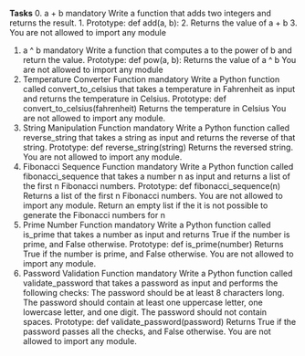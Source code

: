 **Tasks**
0. a + b mandatory
Write a function that adds two integers and returns the result.
    1. Prototype: def add(a, b):
    2. Returns the value of a + b
    3. You are not allowed to import any module
1. a ^ b mandatory
Write a function that computes a to the power of b and return the value.
    Prototype: def pow(a, b):
    Returns the value of a ^ b
    You are not allowed to import any module
2. Temperature Converter Function mandatory
Write a Python function called convert_to_celsius that takes a temperature in Fahrenheit as input and returns the temperature in Celsius.
    Prototype: def convert_to_celsius(fahrenheit)
    Returns the temperature in Celsius
    You are not allowed to import any module.
3. String Manipulation Function mandatory
Write a Python function called reverse_string that takes a string as input and returns the reverse of that string.
    Prototype: def reverse_string(string)
    Returns the reversed string.
    You are not allowed to import any module.
4. Fibonacci Sequence Function mandatory
Write a Python function called fibonacci_sequence that takes a number n as input and returns a list of the first n Fibonacci numbers.
    Prototype: def fibonacci_sequence(n)
    Returns a list of the first n Fibonacci numbers.
    You are not allowed to import any module.
    Return an empty list if the it is not possible to generate the Fibonacci numbers for n
5. Prime Number Function mandatory
Write a Python function called is_prime that takes a number as input and returns True if the number is prime, and False otherwise.
    Prototype: def is_prime(number)
    Returns True if the number is prime, and False otherwise.
    You are not allowed to import any module.
6. Password Validation Function mandatory
Write a Python function called validate_password that takes a password as input and performs the following checks:
    The password should be at least 8 characters long.
    The password should contain at least one uppercase letter, one lowercase letter, and one digit.
    The password should not contain spaces.
    Prototype: def validate_password(password)
    Returns True if the password passes all the checks, and False otherwise.
    You are not allowed to import any module.
